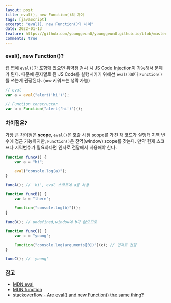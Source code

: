 ```yaml
---
layout: post
title: eval(), new Function()의 차이
tags: [javaScript]
excerpt: "eval(), new Function()의 차이"
date: 2022-01-13
feature: https://github.com/younggeun0/younggeun0.github.io/blob/master/_posts/img/til/til.png?raw=true
comments: true
---
```


### eval(), new Function()?

웹 앱에 `eval()`가 포함돼 있으면 취약점 검사 시 JS Code Injection이 가능해서 문제가 된다.
때문에 문자열로 된 JS Code를 실행시키기 위해선 `eval()`보다 `Function()`를 쓰는게 권장된다. (`new` 키워드는 생략 가능)

```js
// eval
var a = eval("alert('hi')");

// Function constructor
var b = Function("alert('hi')")();
```

### 차이점은?

가장 큰 차이점은 **scope**, `eval()`은 호출 시점 scope를 가진 채 코드가 실행돼 지역 변수에 접근 가능하지만, `Function()`은 전역(window) scope를 갖는다. 만약 현재 스코프나 지역변수가 필요하다면 인자로 전달해서 사용해야 한다.

```js
function funcA() {
    var a = "hi";

    eval("console.log(a)");
}

funcA(); // 'hi', eval 스코프에 a를 사용

function funcB() {
    var b = "there";

    Function("console.log(b)")();
}

funcB(); // undefined,window에 b가 없으므로

function funcC() {
    var c = "young";

    Function("console.log(arguments[0])")(c); // 인자로 전달
}

funcC(); // 'young'
```

### 참고

-   [MDN eval](https://developer.mozilla.org/ko/docs/Web/JavaScript/Reference/Global_Objects/eval)
-   [MDN function](https://developer.mozilla.org/ko/docs/Web/JavaScript/Reference/Global_Objects/Function)
-   [stackoverflow - Are eval() and new Function() the same thing?](https://stackoverflow.com/questions/4599857/are-eval-and-new-function-the-same-thing)
